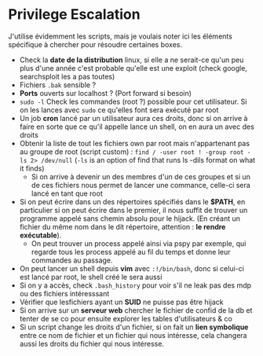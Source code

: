 # Privilege Escalation

J'utilise évidemment les scripts, mais je voulais noter ici les éléments spécifique à chercher pour résoudre certaines boxes.

* Check la **date de la distribution** linux, si elle a ne serait-ce qu'un peu plus d'une année c'est probable qu'elle est une exploit \(check google, searchsploit les a pas toutes\)
* Fichiers `.bak` sensible ?
* **Ports** ouverts sur localhost ? \(Port forward si besoin\)
* `sudo -l` Check les commandes \(root ?\) possible pour cet utilisateur. Si on les lances avec `sudo` ce qu'elles font sera exécuté par root
* Un job **cron** lancé par un utilisateur aura ces droits, donc si on arrive à faire en sorte que ce qu'il appelle lance un shell, on en aura un avec des droits
* Obtenir la liste de tout les fichiers own par root mais n'appartenant pas au groupe de root \(script custom\) : `find / -user root ! -group root -ls 2> /dev/null` \(`-ls` is an option of find that runs ls -dils format on what it finds\)
  * Si on arrive à devenir un des membres d'un de ces groupes et si un de ces fichiers nous permet de lancer une commance, celle-ci sera lancé en tant que root 
* Si on peut écrire dans un des répertoires spécifiés dans le **$PATH**, en particulier si on peut écrire dans le premier, il nous suffit de trouver un programme appelé sans chemin absolu pour le hijack. \(En créant un fichier du même nom dans le dit répertoire, attention : **le rendre exécutable**\).
  * On peut trouver un process appelé ainsi via pspy par exemple, qui regarde tous les process appelé au fil du temps et donne leur commandes au passage.
* On peut lancer un shell depuis **vim** avec `:!/bin/bash`, donc si celui-ci est lancé par root, le shell créé le sera aussi
* Si on y a accès, check `.bash_history` pour voir s'il ne leak pas des mdp ou des fichiers intéresssant
* Vérifier que lesfichiers ayant un **SUID** ne puisse pas être hijack
* Si on arrive sur un **serveur web** chercher le fichier de confid de la db et tenter de se co pour ensuite explorer les tables d'utilisateurs & co
* Si un script change les droits d'un fichier, si on fait un **lien symbolique** entre ce nom de fichier et un fichier qui nous intéresse, cela changera aussi les droits du fichier qui nous intéresse.

